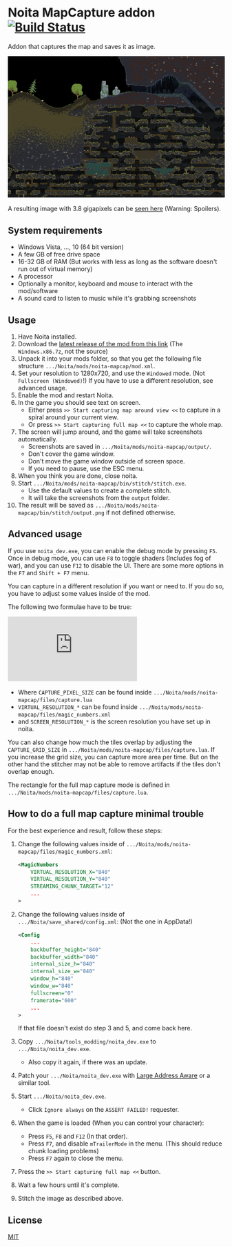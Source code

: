 # Noita MapCapture addon [![Build Status](https://travis-ci.com/Dadido3/noita-mapcap.svg?branch=master)](https://travis-ci.com/Dadido3/noita-mapcap)

Addon that captures the map and saves it as image.

![missing image](images/example1.png)

A resulting image with 3.8 gigapixels can be [seen here](https://easyzoom.com/image/159431) (Warning: Spoilers).

## System requirements

- Windows Vista, ..., 10 (64 bit version)
- A few GB of free drive space
- 16-32 GB of RAM (But works with less as long as the software doesn't run out of virtual memory)
- A processor
- Optionally a monitor, keyboard and mouse to interact with the mod/software
- A sound card to listen to music while it's grabbing screenshots

## Usage

1. Have Noita installed.
2. Download the [latest release of the mod from this link](https://github.com/Dadido3/noita-mapcap/releases/latest) (The `Windows.x86.7z`, not the source)
3. Unpack it into your mods folder, so that you get the following file structure `.../Noita/mods/noita-mapcap/mod.xml`.
4. Set your resolution to 1280x720, and use the `Windowed` mode. (Not `Fullscreen (Windowed)`!) If you have to use a different resolution, see advanced usage.
5. Enable the mod and restart Noita.
6. In the game you should see text on screen.
    - Either press `>> Start capturing map around view <<` to capture in a spiral around your current view.
    - Or press `>> Start capturing full map <<` to capture the whole map.
7. The screen will jump around, and the game will take screenshots automatically.
    - Screenshots are saved in `.../Noita/mods/noita-mapcap/output/`.
    - Don't cover the game window.
    - Don't move the game window outside of screen space.
    - If you need to pause, use the ESC menu.
8. When you think you are done, close noita.
9. Start `.../Noita/mods/noita-mapcap/bin/stitch/stitch.exe`.
    - Use the default values to create a complete stitch.
    - It will take the screenshots from the `output` folder.
10. The result will be saved as `.../Noita/mods/noita-mapcap/bin/stitch/output.png` if not defined otherwise.

## Advanced usage

If you use `noita_dev.exe`, you can enable the debug mode by pressing `F5`. Once in debug mode, you can use `F8` to toggle shaders (Includes fog of war), and you can use `F12` to disable the UI. There are some more options in the `F7` and `Shift + F7` menu.

You can capture in a different resolution if you want or need to. If you do so, you have to adjust some values inside of the mod.

The following two formulae have to be true:

![CAPTURE_PIXEL_SIZE = SCREEN_RESOLUTION_* / VIRTUAL_RESOLUTION_*](https://latex.codecogs.com/png.latex?%5Cinline%20%5Cdpi%7B120%7D%20%5Clarge%20%5Cbegin%7Balign*%7D%20%5Ctext%7BCAPTURE%5C_PIXEL%5C_SIZE%7D%20%26%3D%20%5Cfrac%7B%5Ctext%7BSCREEN%5C_RESOLUTION%5C_X%7D%7D%7B%5Ctext%7BVIRTUAL%5C_RESOLUTION%5C_X%7D%7D%5C%5C%20%5Ctext%7BCAPTURE%5C_PIXEL%5C_SIZE%7D%20%26%3D%20%5Cfrac%7B%5Ctext%7BSCREEN%5C_RESOLUTION%5C_Y%7D%7D%7B%5Ctext%7BVIRTUAL%5C_RESOLUTION%5C_Y%7D%7D%20%5Cend%7Balign*%7D)

- Where `CAPTURE_PIXEL_SIZE` can be found inside `.../Noita/mods/noita-mapcap/files/capture.lua`
- `VIRTUAL_RESOLUTION_*` can be found inside `.../Noita/mods/noita-mapcap/files/magic_numbers.xml`
- and `SCREEN_RESOLUTION_*` is the screen resolution you have set up in noita.

You can also change how much the tiles overlap by adjusting the `CAPTURE_GRID_SIZE` in `.../Noita/mods/noita-mapcap/files/capture.lua`. If you increase the grid size, you can capture more area per time. But on the other hand the stitcher may not be able to remove artifacts if the tiles don't overlap enough.

The rectangle for the full map capture mode is defined in `.../Noita/mods/noita-mapcap/files/capture.lua`.

## How to do a full map capture minimal trouble

For the best experience and result, follow these steps:

1. Change the following values inside of `.../Noita/mods/noita-mapcap/files/magic_numbers.xml`:

    ``` xml
    <MagicNumbers
        VIRTUAL_RESOLUTION_X="840"
        VIRTUAL_RESOLUTION_Y="840"
        STREAMING_CHUNK_TARGET="12"
        ...
    >
    ```

2. Change the following values inside of `.../Noita/save_shared/config.xml`: (Not the one in AppData!)

    ``` xml
    <Config
        ...
        backbuffer_height="840"
        backbuffer_width="840"
        internal_size_h="840"
        internal_size_w="840"
        window_h="840"
        window_w="840"
        fullscreen="0"
        framerate="600"
        ...
    >
    ```

    If that file doesn't exist do step 3 and 5, and come back here.

3. Copy `.../Noita/tools_modding/noita_dev.exe` to `.../Noita/noita_dev.exe`.
    - Also copy it again, if there was an update.

4. Patch your `.../Noita/noita_dev.exe` with [Large Address Aware](https://www.techpowerup.com/forums/threads/large-address-aware.112556/) or a similar tool.

5. Start `.../Noita/noita_dev.exe`.
    - Click `Ignore always` on the `ASSERT FAILED!` requester.

6. When the game is loaded (When you can control your character):
    - Press `F5`, `F8` and `F12` (In that order).
    - Press `F7`, and disable `mTrailerMode` in the menu. (This should reduce chunk loading problems)
    - Press `F7` again to close the menu.

7. Press the `>> Start capturing full map <<` button.

8. Wait a few hours until it's complete.

9. Stitch the image as described above.

## License

[MIT](LICENSE)
